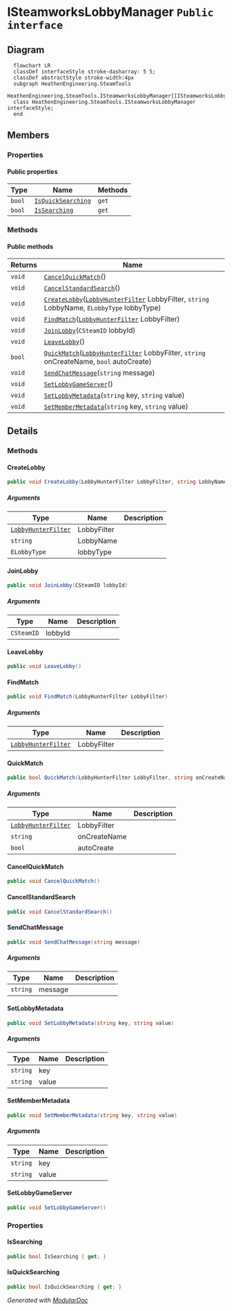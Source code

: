 # ISteamworksLobbyManager `Public interface`

## Diagram
```mermaid
  flowchart LR
  classDef interfaceStyle stroke-dasharray: 5 5;
  classDef abstractStyle stroke-width:4px
  subgraph HeathenEngineering.SteamTools
  HeathenEngineering.SteamTools.ISteamworksLobbyManager[[ISteamworksLobbyManager]]
  class HeathenEngineering.SteamTools.ISteamworksLobbyManager interfaceStyle;
  end
```

## Members
### Properties
#### Public  properties
| Type | Name | Methods |
| --- | --- | --- |
| `bool` | [`IsQuickSearching`](#isquicksearching) | `get` |
| `bool` | [`IsSearching`](#issearching) | `get` |

### Methods
#### Public  methods
| Returns | Name |
| --- | --- |
| `void` | [`CancelQuickMatch`](#cancelquickmatch)() |
| `void` | [`CancelStandardSearch`](#cancelstandardsearch)() |
| `void` | [`CreateLobby`](#createlobby)([`LobbyHunterFilter`](./heathenengineeringsteamtools-LobbyHunterFilter) LobbyFilter, `string` LobbyName, `ELobbyType` lobbyType) |
| `void` | [`FindMatch`](#findmatch)([`LobbyHunterFilter`](./heathenengineeringsteamtools-LobbyHunterFilter) LobbyFilter) |
| `void` | [`JoinLobby`](#joinlobby)(`CSteamID` lobbyId) |
| `void` | [`LeaveLobby`](#leavelobby)() |
| `bool` | [`QuickMatch`](#quickmatch)([`LobbyHunterFilter`](./heathenengineeringsteamtools-LobbyHunterFilter) LobbyFilter, `string` onCreateName, `bool` autoCreate) |
| `void` | [`SendChatMessage`](#sendchatmessage)(`string` message) |
| `void` | [`SetLobbyGameServer`](#setlobbygameserver)() |
| `void` | [`SetLobbyMetadata`](#setlobbymetadata)(`string` key, `string` value) |
| `void` | [`SetMemberMetadata`](#setmembermetadata)(`string` key, `string` value) |

## Details
### Methods
#### CreateLobby
```csharp
public void CreateLobby(LobbyHunterFilter LobbyFilter, string LobbyName, ELobbyType lobbyType)
```
##### Arguments
| Type | Name | Description |
| --- | --- | --- |
| [`LobbyHunterFilter`](./heathenengineeringsteamtools-LobbyHunterFilter) | LobbyFilter |   |
| `string` | LobbyName |   |
| `ELobbyType` | lobbyType |   |

#### JoinLobby
```csharp
public void JoinLobby(CSteamID lobbyId)
```
##### Arguments
| Type | Name | Description |
| --- | --- | --- |
| `CSteamID` | lobbyId |   |

#### LeaveLobby
```csharp
public void LeaveLobby()
```

#### FindMatch
```csharp
public void FindMatch(LobbyHunterFilter LobbyFilter)
```
##### Arguments
| Type | Name | Description |
| --- | --- | --- |
| [`LobbyHunterFilter`](./heathenengineeringsteamtools-LobbyHunterFilter) | LobbyFilter |   |

#### QuickMatch
```csharp
public bool QuickMatch(LobbyHunterFilter LobbyFilter, string onCreateName, bool autoCreate)
```
##### Arguments
| Type | Name | Description |
| --- | --- | --- |
| [`LobbyHunterFilter`](./heathenengineeringsteamtools-LobbyHunterFilter) | LobbyFilter |   |
| `string` | onCreateName |   |
| `bool` | autoCreate |   |

#### CancelQuickMatch
```csharp
public void CancelQuickMatch()
```

#### CancelStandardSearch
```csharp
public void CancelStandardSearch()
```

#### SendChatMessage
```csharp
public void SendChatMessage(string message)
```
##### Arguments
| Type | Name | Description |
| --- | --- | --- |
| `string` | message |   |

#### SetLobbyMetadata
```csharp
public void SetLobbyMetadata(string key, string value)
```
##### Arguments
| Type | Name | Description |
| --- | --- | --- |
| `string` | key |   |
| `string` | value |   |

#### SetMemberMetadata
```csharp
public void SetMemberMetadata(string key, string value)
```
##### Arguments
| Type | Name | Description |
| --- | --- | --- |
| `string` | key |   |
| `string` | value |   |

#### SetLobbyGameServer
```csharp
public void SetLobbyGameServer()
```

### Properties
#### IsSearching
```csharp
public bool IsSearching { get; }
```

#### IsQuickSearching
```csharp
public bool IsQuickSearching { get; }
```

*Generated with* [*ModularDoc*](https://github.com/hailstorm75/ModularDoc)
